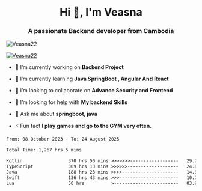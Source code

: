 <h1 align="center">Hi 👋, I'm Veasna</h1>
<h3 align="center">A passionate Backend developer from Cambodia</h3>

<p align="left"> <img src="https://komarev.com/ghpvc/?username=Veasna22&label=Profile%20views&color=0e75b6&style=flat" alt="Veasna22" /> </p>

<p align="left"> <a href="https://github.com/ryo-ma/github-profile-trophy"><img src="https://github-profile-trophy.vercel.app/?username=veasna22&theme=dracula" alt="Veasna22" /></a> </p>

- 🔭 I’m currently working on **Backend Project**

- 🌱 I’m currently learning **Java SpringBoot , Angular And React**

- 👯 I’m looking to collaborate on **Advance Security and Frontend**

- 🤝 I’m looking for help with **My backend Skills**

- 💬 Ask me about **springboot, java**

- ⚡ Fun fact **I play games and go to the GYM very often.**

<!--START_SECTION:waka-->

```txt
From: 08 October 2023 - To: 24 August 2025

Total Time: 1,267 hrs 5 mins

Kotlin                 370 hrs 50 mins >>>>>>>------------------   29.27 %
TypeScript             309 hrs 13 mins >>>>>>-------------------   24.40 %
Java                   188 hrs 23 mins >>>>---------------------   14.87 %
Swift                  136 hrs 43 mins >>>----------------------   10.79 %
Lua                    50 hrs          >------------------------   03.95 %
```

<!--END_SECTION:waka-->
